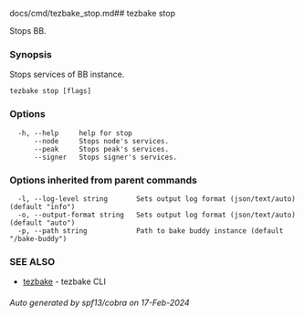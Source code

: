 docs/cmd/tezbake_stop.md## tezbake stop

Stops BB.

### Synopsis

Stops services of BB instance.

```
tezbake stop [flags]
```

### Options

```
  -h, --help     help for stop
      --node     Stops node's services.
      --peak     Stops peak's services.
      --signer   Stops signer's services.
```

### Options inherited from parent commands

```
  -l, --log-level string       Sets output log format (json/text/auto) (default "info")
  -o, --output-format string   Sets output log format (json/text/auto) (default "auto")
  -p, --path string            Path to bake buddy instance (default "/bake-buddy")
```

### SEE ALSO

* [tezbake](/tezbake/reference/cmd/tezbake)	 - tezbake CLI

###### Auto generated by spf13/cobra on 17-Feb-2024
